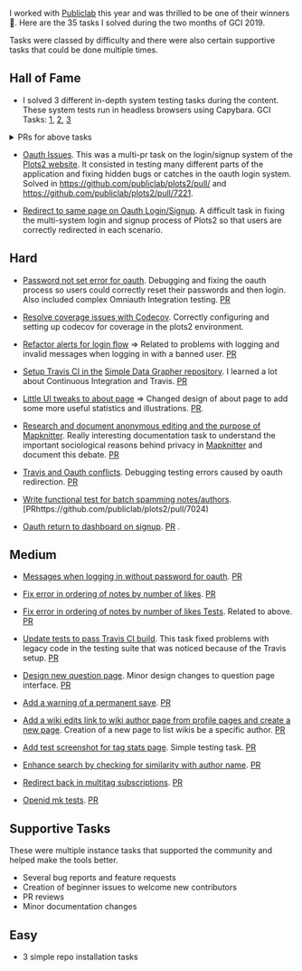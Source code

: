 
I worked with [Publiclab](https://publiclab.org) this year and was thrilled to be one of their winners :rocket:. Here are the 35 tasks I solved during the two months of GCI 2019.

Tasks were classed by difficulty and there were also certain supportive tasks that could be done multiple times.

## Hall of Fame

- I solved 3 different in-depth system testing tasks during the content. These system tests run in headless browsers using Capybara. GCI Tasks: [1](https://codein.withgoogle.com/archive/2019/t/6015285472002048/), [2](https://codein.withgoogle.com/archive/2019/t/6413406593089536/), [3](https://codein.withgoogle.com/archive/2019/t/6006675136315392/)
<details>
  <summary>PRs for above tasks</summary>
  <br>
  <ul>
    <li>https://github.com/publiclab/plots2/pull/7329</li>
    <li>https://github.com/publiclab/plots2/pull/7293</li>
    <li>https://github.com/publiclab/plots2/pull/7288</li>
    <li>https://github.com/publiclab/plots2/pull/7268</li>
    <li>https://github.com/publiclab/plots2/pull/7254</li>
    <li>https://github.com/publiclab/plots2/pull/7251</li>
  </ul>
</details>

- [Oauth Issues](https://codein.withgoogle.com/archive/2019/t/5997273587122176/). This was a multi-pr task on the login/signup system of the [Plots2 website](https://github.com/publiclab/plots2). It consisted in testing many different parts of the application and fixing hidden bugs or catches in the oauth login system. Solved in https://github.com/publiclab/plots2/pull/ and https://github.com/publiclab/plots2/pull/7221.

- [Redirect to same page on Oauth Login/Signup](https://codein.withgoogle.com/archive/2019/t/5179672933957632/). A difficult task in fixing the multi-system login and signup process of Plots2 so that users are correctly redirected in each scenario.

## Hard

- [Password not set error for oauth](https://codein.withgoogle.com/archive/2019/t/5284062525128704/). Debugging and fixing the oauth process so users could correctly reset their passwords and then login. Also included complex Omniauth Integration testing. [PR](https://github.com/publiclab/plots2/pull/7291)

- [Resolve coverage issues with Codecov](https://codein.withgoogle.com/archive/2019/t/5090273684619264/). Correctly configuring and setting up codecov for coverage in the plots2 environment.

- [Refactor alerts for login flow](https://codein.withgoogle.com/archive/2019/t/5692227880222720/) => Related to problems with logging and invalid messages when logging in with a banned user. [PR](https://github.com/publiclab/plots2/pull/7072)

- [Setup Travis CI in the](https://codein.withgoogle.com/archive/2019/t/6566406422790144/) [Simple Data Grapher repository](https://github.com/publiclab/simple-data-grapher). I learned a lot about Continuous Integration and Travis. [PR](https://github.com/publiclab/simple-data-grapher/pull/117)

- [Little UI tweaks to about page](https://codein.withgoogle.com/archive/2019/t/6576116186218496/) => Changed design of about page to add some more useful statistics and illustrations. [PR](https://github.com/publiclab/mapknitter/pull/1152).

- [Research and document anonymous editing and the purpose of Mapknitter](https://codein.withgoogle.com/archive/2019/t/5512659936477184/). Really interesting documentation task to understand the important sociological reasons behind privacy in [Mapknitter](https://mapknitter.org) and document this debate. [PR](https://github.com/publiclab/mapknitter/pull/1154)

- [Travis and Oauth conflicts](https://codein.withgoogle.com/archive/2019/t/5373857137950720/). Debugging testing errors caused by oauth redirection. [PR](https://github.com/publiclab/plots2/pull/7314)

- [Write functional test for batch spamming notes/authors](https://codein.withgoogle.com/archive/2019/t/6194787875553280/). [PRhttps://github.com/publiclab/plots2/pull/7024)

- [Oauth return to dashboard on signup](https://codein.withgoogle.com/archive/2019/t/5676472765775872/). [PR](https://github.com/publiclab/plots2/pull/7244)
. 
## Medium

- [Messages when logging in without password for oauth](https://codein.withgoogle.com/archive/2019/t/5916202187096064/). [PR](https://github.com/publiclab/plots2/pull/7292)

- [Fix error in ordering of notes by number of likes](https://codein.withgoogle.com/archive/2019/t/4666268112650240/). [PR](https://github.com/publiclab/plots2/pull/6919)

- [Fix error in ordering of notes by number of likes Tests](https://codein.withgoogle.com/archive/2019/t/6008919776821248/). Related to above. [PR](https://github.com/publiclab/plots2/pull/6938)

- [Update tests to pass Travis CI build](https://codein.withgoogle.com/archive/2019/t/4597419107418112/). This task fixed problems with legacy code in the testing suite that was noticed because of the Travis setup. [PR](https://github.com/publiclab/simple-data-grapher/pull/121)

- [Design new question page](https://codein.withgoogle.com/archive/2019/t/5667013410684928/). Minor design changes to question page interface. [PR](https://github.com/publiclab/plots2/pull/7034)

- [Add a warning of a permanent save](https://codein.withgoogle.com/archive/2019/t/5320110143700992/). [PR](https://github.com/publiclab/mapknitter/pull/1181)

- [Add a wiki edits link to wiki author page from profile pages and create a new page](https://codein.withgoogle.com/archive/2019/t/4790398061379584/). Creation of a new page to list wikis be a specific author. [PR](https://github.com/publiclab/plots2/pull/7169/)

- [Add test screenshot for tag stats page](https://codein.withgoogle.com/archive/2019/t/5582824057339904/). Simple testing task. [PR](https://github.com/publiclab/plots2/pull/7202)

- [Enhance search by checking for similarity with author name](https://codein.withgoogle.com/archive/2019/t/6145653701345280/). [PR](https://github.com/publiclab/spectral-workbench/pull/477)

- [Redirect back in multitag subscriptions](https://codein.withgoogle.com/archive/2019/t/6647913501949952/). [PR](https://github.com/publiclab/plots2/pull/7225)

- [Openid mk tests](https://codein.withgoogle.com/archive/2019/t/4690967202889728/). [PR](https://github.com/publiclab/plots2/pull/7247)

## Supportive Tasks
These were multiple instance tasks that supported the community and helped make the tools better.

- Several bug reports and feature requests
- Creation of beginner issues to welcome new contributors
- PR reviews
- Minor documentation changes

## Easy

- 3 simple repo installation tasks
